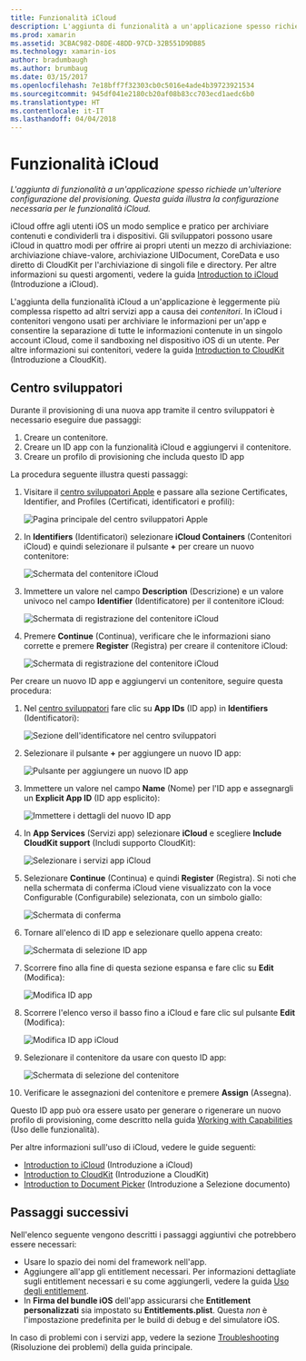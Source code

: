 ```yaml
---
title: Funzionalità iCloud
description: L'aggiunta di funzionalità a un'applicazione spesso richiede una configurazione aggiuntiva del provisioning. Questa guida illustra la configurazione necessaria per le funzionalità iCloud.
ms.prod: xamarin
ms.assetid: 3CBAC982-D8DE-48DD-97CD-32B551D9DB85
ms.technology: xamarin-ios
author: bradumbaugh
ms.author: brumbaug
ms.date: 03/15/2017
ms.openlocfilehash: 7e18bff7f32303cb0c5016e4ade4b39723921534
ms.sourcegitcommit: 945df041e2180cb20af08b83cc703ecd1aedc6b0
ms.translationtype: HT
ms.contentlocale: it-IT
ms.lasthandoff: 04/04/2018
---
```

# <a name="icloud-capabilities"></a>Funzionalità iCloud

_L'aggiunta di funzionalità a un'applicazione spesso richiede un'ulteriore configurazione del provisioning. Questa guida illustra la configurazione necessaria per le funzionalità iCloud._

iCloud offre agli utenti iOS un modo semplice e pratico per archiviare contenuti e condividerli tra i dispositivi. Gli sviluppatori possono usare iCloud in quattro modi per offrire ai propri utenti un mezzo di archiviazione: archiviazione chiave-valore, archiviazione UIDocument, CoreData e uso diretto di CloudKit per l'archiviazione di singoli file e directory. Per altre informazioni su questi argomenti, vedere la guida [Introduction to iCloud](~/ios/data-cloud/introduction-to-icloud.md) (Introduzione a iCloud).

L'aggiunta della funzionalità iCloud a un'applicazione è leggermente più complessa rispetto ad altri servizi app a causa dei _contenitori_. In iCloud i contenitori vengono usati per archiviare le informazioni per un'app e consentire la separazione di tutte le informazioni contenute in un singolo account iCloud, come il sandboxing nel dispositivo iOS di un utente. Per altre informazioni sui contenitori, vedere la guida [Introduction to CloudKit](~/ios/data-cloud/intro-to-cloudkit.md) (Introduzione a CloudKit).

<!--# Xcode

The steps in section [Adding App Services ](~/ios/deploy-test/provisioning/capabilities/index.md) above can be used to toggle the required iCloud capability. Depending on which means of storage is being used in your app, you may need to do additional setup. The image below shows the iCloud capabilities pane:

 ![iCloud Capability section](icloud-capabilities-images/image21.png)

First select the required service. If iCloud Documents or CloudKit have been selected, you must select a container. Selecting the default container will create a new container that is unique to the app. Alternatively, if you have created a container either via Xcode or the developer portal, select it here.
-->

<a name="icloud-developer-center" />

## <a name="developer-center"></a>Centro sviluppatori

Durante il provisioning di una nuova app tramite il centro sviluppatori è necessario eseguire due passaggi:

1.  Creare un contenitore.
2.  Creare un ID app con la funzionalità iCloud e aggiungervi il contenitore.
3. Creare un profilo di provisioning che includa questo ID app

La procedura seguente illustra questi passaggi:

1.  Visitare il [centro sviluppatori Apple](https://developer.apple.com/account/) e passare alla sezione Certificates, Identifier, and Profiles (Certificati, identificatori e profili): 
    
     ![Pagina principale del centro sviluppatori Apple](icloud-capabilities-images/image22.png)

2.  In **Identifiers** (Identificatori) selezionare **iCloud Containers** (Contenitori iCloud) e quindi selezionare il pulsante **+** per creare un nuovo contenitore:  
    
    ![Schermata del contenitore iCloud](icloud-capabilities-images/image23.png)

3.  Immettere un valore nel campo **Description** (Descrizione) e un valore univoco nel campo **Identifier** (Identificatore) per il contenitore iCloud: 
    
    ![Schermata di registrazione del contenitore iCloud](icloud-capabilities-images/image24.png)

4.  Premere **Continue** (Continua), verificare che le informazioni siano corrette e premere **Register** (Registra) per creare il contenitore iCloud:  
    
    ![Schermata di registrazione del contenitore iCloud](icloud-capabilities-images/image25.png)

Per creare un nuovo ID app e aggiungervi un contenitore, seguire questa procedura:

1.  Nel [centro sviluppatori](https://developer.apple.com/account/) fare clic su **App IDs** (ID app) in **Identifiers** (Identificatori): 
    
    ![Sezione dell'identificatore nel centro sviluppatori](icloud-capabilities-images/image26.png)

2.  Selezionare il pulsante **+** per aggiungere un nuovo ID app: 
    
    ![Pulsante per aggiungere un nuovo ID app](icloud-capabilities-images/image27.png)

3.  Immettere un valore nel campo **Name** (Nome) per l'ID app e assegnargli un **Explicit App ID** (ID app esplicito):
    
    ![Immettere i dettagli del nuovo ID app](icloud-capabilities-images/image28.png)

4.  In **App Services** (Servizi app) selezionare **iCloud** e scegliere **Include CloudKit support** (Includi supporto CloudKit):
    
    ![Selezionare i servizi app iCloud](icloud-capabilities-images/image29.png)

5.  Selezionare **Continue** (Continua) e quindi **Register** (Registra). Si noti che nella schermata di conferma iCloud viene visualizzato con la voce Configurable (Configurabile) selezionata, con un simbolo giallo:   
    
    ![Schermata di conferma](icloud-capabilities-images/image30.png)

6.  Tornare all'elenco di ID app e selezionare quello appena creato: 
    
    ![Schermata di selezione ID app](icloud-capabilities-images/image31.png)

7.  Scorrere fino alla fine di questa sezione espansa e fare clic su **Edit** (Modifica):
    
    ![Modifica ID app](icloud-capabilities-images/image32.png)

8.  Scorrere l'elenco verso il basso fino a iCloud e fare clic sul pulsante **Edit** (Modifica):  
    
    ![Modifica ID app iCloud](icloud-capabilities-images/image33.png)

9.  Selezionare il contenitore da usare con questo ID app:  
    
    ![Schermata di selezione del contenitore](icloud-capabilities-images/image34.png)

10. Verificare le assegnazioni del contenitore e premere **Assign** (Assegna).
 
Questo ID app può ora essere usato per generare o rigenerare un nuovo profilo di provisioning, come descritto nella guida [Working with Capabilities](~/ios/deploy-test/provisioning/capabilities/index.md) (Uso delle funzionalità). 

Per altre informazioni sull'uso di iCloud, vedere le guide seguenti:

*   [Introduction to iCloud](~/ios/data-cloud/introduction-to-icloud.md) (Introduzione a iCloud)
*   [Introduction to CloudKit](~/ios/data-cloud/intro-to-cloudkit.md) (Introduzione a CloudKit)
*   [Introduction to Document Picker](~/ios/platform/document-picker.md) (Introduzione a Selezione documento)

## <a name="next-steps"></a>Passaggi successivi
 
Nell'elenco seguente vengono descritti i passaggi aggiuntivi che potrebbero essere necessari:

* Usare lo spazio dei nomi del framework nell'app.
* Aggiungere all'app gli entitlement necessari. Per informazioni dettagliate sugli entitlement necessari e su come aggiungerli, vedere la guida [Uso degli entitlement](~/ios/deploy-test/provisioning/entitlements.md).
* In **Firma del bundle iOS** dell'app assicurarsi che **Entitlement personalizzati** sia impostato su **Entitlements.plist**. Questa _non_ è l'impostazione predefinita per le build di debug e del simulatore iOS.

In caso di problemi con i servizi app, vedere la sezione [Troubleshooting](~/ios/deploy-test/provisioning/capabilities/index.md) (Risoluzione dei problemi) della guida principale.